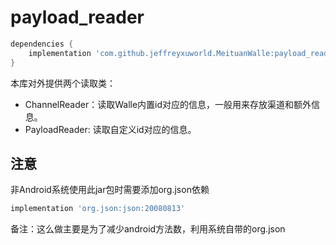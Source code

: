 # payload_reader

```groovy
dependencies {
    implementation 'com.github.jeffreyxuworld.MeituanWalle:payload_reader:0.9.0'
}
```

本库对外提供两个读取类：

- ChannelReader：读取Walle内置id对应的信息，一般用来存放渠道和额外信息。
- PayloadReader: 读取自定义id对应的信息。

## 注意
非Android系统使用此jar包时需要添加org.json依赖

```groovy
implementation 'org.json:json:20080813'
```
备注：这么做主要是为了减少android方法数，利用系统自带的org.json
